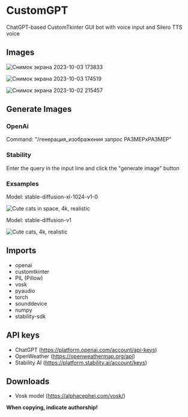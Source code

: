 # CustomGPT
ChatGPT-based CustomTkinter GUI bot with voice input and Silero TTS voice

## Images
![Снимок экрана 2023-10-03 173833](https://github.com/bolgaro4ka/CustomGPT/assets/123888141/91f5f9a5-c378-4cdf-8caf-bbe9b6614d62)

![Снимок экрана 2023-10-03 174519](https://github.com/bolgaro4ka/CustomGPT/assets/123888141/82b9213d-ddf1-4abe-b50d-57decd09d609)


![Снимок экрана 2023-10-02 215457](https://github.com/bolgaro4ka/CustomGPT/assets/123888141/02916077-4f6b-478b-9374-973bf584cce3)

## Generate Images
### OpenAi
Command: "/генерация_изображения запрос РАЗМЕРхРАЗМЕР"

### Stability
Enter the query in the input line and click the "generate image" button

### Exsamples
Model: stable-diffusion-xl-1024-v1-0

![Cute cats in space, 4k, realistic](https://github.com/bolgaro4ka/CustomGPT/assets/123888141/10964603-239f-4815-b990-c4bfa595b248)

Model: stable-diffusion-v1

![Cute cats, 4k, realistic](https://github.com/bolgaro4ka/CustomGPT/assets/123888141/af250e35-8edd-4708-a10f-f87209c64503)

## Imports
 - openai
 - customtkinter
 - PIL (Pillow)
 - vosk
 - pyaudio
 - torch
 - sounddevice
 - numpy
 - stability-sdk

## API keys
 - ChatGPT (https://platform.openai.com/account/api-keys)
 - OpenWeather (https://openweathermap.org/api)
 - Stability AI (https://platform.stability.ai/account/keys)

## Downloads
 - Vosk model (https://alphacephei.com/vosk/)

**When copying, indicate authorship!**
